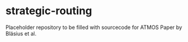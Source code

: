 # strategic-routing
Placeholder repository to be filled with sourcecode for ATMOS Paper by Bläsius et al.
